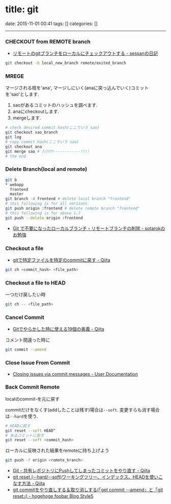 title: git
==========
date: 2015-11-01 00:41
tags: []
categories: []
- - -

### CHECKOUT from REMOTE branch

- [リモートのgitブランチをローカルにチェックアウトする - sessanの日記](http://sessan.hatenablog.com/entry/2012/11/04/132746)

```sh
git checkout -b local_new_branch remote/exited_branch
```

### MREGE

マージされる枝を'ana', マージしにいく(anaに突っ込んでいく)コミットを'sao'とします.

1. saoがあるコミットのハッシュを調べます.
2. anaにcheckoutします.
3. mergeします.

```sh
# check desired commit hash(ここでいう sao)
git checkout sao_branch
git log
# copy commit hash(ここでいう sao)
git checkout ana
git merge sao # ｱｯｱｱｱｱ------------!!!!
# the end
```

### Delete Branch(local and remote)

```sh
git b
* webapp
  frontend
  master
git branch -d frontend # delete local branch "frontend"
# this following is for all versions
git push origin :frontend # delete remote branch "frontend"
# this following is for above 1.7
git push --delete origin :frontend
```

- [Git で不要になったローカルブランチ・リモートブランチの削除 - sotarokのお勉強](http://d.hatena.ne.jp/strkpy/20090719/1247970185)

### Checkout a file

- [gitで特定ファイルを特定のcommitに戻す - Qiita](http://qiita.com/ritukiii/items/5bc8f74dbf4dc5d1384c)

```sh
git ch <commit_hash> <file_path>
```

### Checkout a file to HEAD
一つだけ戻したい時

```sh
git ch -- <file_path>
```

### Cancel Commit

- [Gitでやらかした時に使える19個の奥義 - Qiita](http://qiita.com/muran001/items/dea2bbbaea1260098051)

コメント間違った時に
```sh
git commit --amend
```

### Close Issue From Commit

 - [Closing issues via commit messages - User Documentation](https://help.github.com/articles/closing-issues-via-commit-messages/)

### Back Commit Remote

localのcommit-を元に戻す

commitだけをなくす(addしたことは残す)場合は`--soft`.
変更すらも消す場合は`--hard`を使う.

```sh
# HEADに戻す
git reset --soft HEAD^
# あるコミットに戻す
git reset --soft <commit_hash>
```

ローカルに反映された結果をremoteに持ち上げよう
```sh
git push -f origin <romote_branch>
```

- [Git - 共有レポジトリにPushしてしまったコミットをやり直す - Qiita](http://qiita.com/yutori_enginner/items/959a1a78ebc8ca70d7f6)
- [ git reset (--hard/--soft)ワーキングツリー、インデックス、HEADを使いこなす方法 - Qiita](http://qiita.com/shuntaro_tamura/items/db1aef9cf9d78db50ffe)
- [git commitをやり直しする＆取り消しする(「get commit --amend」と「git reset」) - hogehoge foobar Blog Style5](http://d.hatena.ne.jp/mrgoofy33/20100910/1284069468)


